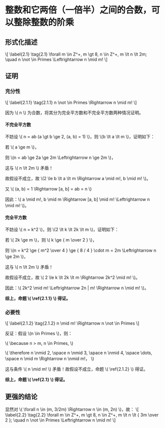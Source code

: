 # 整数和它两倍（一倍半）之间的合数，可以整除整数的阶乘
## 形式化描述
\\[ \label{2.1} \tag{2.1}
    \forall m \in Z^+, m \gt 8, n \in Z^+, m \lt n \lt 2m; \quad n \not \in Primes \Leftrightarrow n \mid m!
\\]

## 证明
### 充分性
\\[ \label{2.1.1} \tag{2.1.1}
    n \not \in Primes \Rightarrow n \mid m!
\\]

因为 \\( n \\) 为合数，将其分为完全平方数和不完全平方数两种情况证明。

#### 不完全平方数
不妨设 \\( n = ab (a \gt b \ge 2, (a, b) = 1) \\)，则 \\(b \lt a \lt m \\)，证明如下：

若 \\( a \ge m \\)，

则 \\(n = ab \ge 2a \ge 2m \Leftrightarrow n \ge 2m \\)，

这与 \\( n \lt 2m \\) 矛盾！

故假设不成立，故 \\(2 \le b \lt a \lt m \Rightarrow a \mid m!, b \mid m! \\)。

又 \\( (a, b) = 1 \Rightarrow [a, b] = ab = n \\)

因此：\\( a \mid m!, b \mid m \Rightarrow [a, b] \mid m! \Leftrightarrow n \mid m! \\)。

#### 完全平方数
不妨设 \\( n = k^2 \\)，则 \\(2 \lt k \lt 2k \lt m \\)，证明如下：

若 \\( 2k \ge m \\)，则 \\( k \ge { m \over 2 } \\)，

则 \\(n = k^2 \ge { m^2 \over 4 } \ge { 8 / 4 } \cdot m = 2m \Leftrightarrow n \ge 2m \\)，

这与 \\( n \lt 2m \\) 矛盾！

故假设不成立，故 \\( 2 \le k \lt 2k \lt m \Rightarrow 2k^2 \mid m! \\)。

因此：\\( 2k^2 \mid m! \Leftrightarrow 2n | m! \Rightarrow n \mid m! \\)。

**综上，命题 \\( \ref{2.1.1} \\) 得证。**

### 必要性
\\[ \label{2.1.2} \tag{2.1.2}
    n \mid m! \Rightarrow n \not \in Primes
\\]

反证：假设 \\(n \in Primes \\)，则：

\\( \because n > m, n \in Primes, \\)

\\( \therefore n \nmid 2, \space n \nmid 3, \space n \nmid 4, \space \dots, \space n \mid m \Rightarrow n \nmid m!， \\)

这与条件 \\( n \mid m! \\) 矛盾！故假设不成立，命题 \\( \ref{2.1.2} \\) 得证。

**综上，命题 \\( \ref{2.1} \\) 得证。**

## 更强的结论
显然对 \\( \forall n \in (m, 3/2m) \Rightarrow n \in (m, 2n) \\)，故：
\\[ \label{2.2} \tag{2.2}
    \forall m \in Z^+, m \gt 8, n \in Z^+, m \lt n \lt { 3m \over 2 }; \quad n \not \in Primes \Leftrightarrow n \mid m!
\\]
